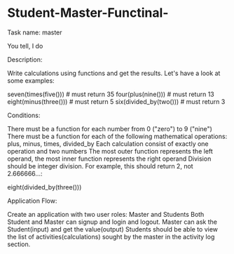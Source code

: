 # Student-Master-Functinal-
Task name: master

You tell, I do

Description:

Write calculations using functions and get the results. Let's have a look at some examples:

seven(times(five())) # must return 35
four(plus(nine())) # must return 13
eight(minus(three())) # must return 5
six(divided_by(two())) # must return 3

Conditions:

There must be a function for each number from 0 ("zero") to 9 ("nine")
There must be a function for each of the following mathematical operations: plus, minus, times, divided_by
Each calculation consist of exactly one operation and two numbers
The most outer function represents the left operand, the most inner function represents the right operand
Division should be integer division. For example, this should return 2, not 2.666666...:

eight(divided_by(three()))

Application Flow:

Create an application with two user roles: Master and Students
Both Student and Master can signup and login and logout.
Master can ask the Student(input) and get the value(output)
Students should be able to view the list of activities(calculations) sought by the master in the activity log section.
